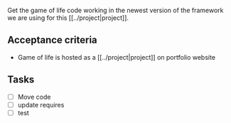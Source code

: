 Get the game of life code working in the newest version of the framework we are using for this [[../project|project]].

## Acceptance criteria

- Game of life is hosted as a [[../project|project]] on portfolio website

## Tasks
- [ ] Move code 
- [ ] update requires
- [ ] test